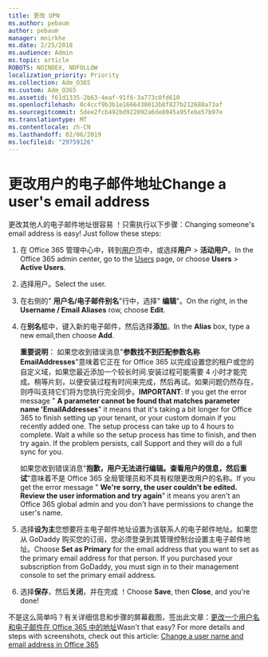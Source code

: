 ```yaml
---
title: 更改 UPN
ms.author: pebaum
author: pebaum
manager: mnirkhe
ms.date: 2/25/2018
ms.audience: Admin
ms.topic: article
ROBOTS: NOINDEX, NOFOLLOW
localization_priority: Priority
ms.collection: Adm_O365
ms.custom: Adm_O365
ms.assetid: f61d1335-2b63-4eaf-91f6-3a773c0fd610
ms.openlocfilehash: 0c4ccf9b3b1e1666430013b8f827b212688a73af
ms.sourcegitcommit: 5dee2fcb492bd922092a6de8045a95febe57b97e
ms.translationtype: MT
ms.contentlocale: zh-CN
ms.lasthandoff: 02/06/2019
ms.locfileid: "29759126"
---
```

# <a name="change-a-users-email-address"></a><span data-ttu-id="6b6e8-102">更改用户的电子邮件地址</span><span class="sxs-lookup"><span data-stu-id="6b6e8-102">Change a user's email address</span></span>

<span data-ttu-id="6b6e8-p101">更改其他人的电子邮件地址很容易 ！只需执行以下步骤：</span><span class="sxs-lookup"><span data-stu-id="6b6e8-p101">Changing someone's email address is easy! Just follow these steps:</span></span>
  
1. <span data-ttu-id="6b6e8-105">在 Office 365 管理中心中，转到[用户](https://go.microsoft.com/fwlink/p/?linkid=834822)页中，或选择**用户** \> **活动用户**。</span><span class="sxs-lookup"><span data-stu-id="6b6e8-105">In the Office 365 admin center, go to the [Users](https://go.microsoft.com/fwlink/p/?linkid=834822) page, or choose **Users** \> **Active Users**.</span></span>
    
2. <span data-ttu-id="6b6e8-106">选择用户。</span><span class="sxs-lookup"><span data-stu-id="6b6e8-106">Select the user.</span></span>
    
3. <span data-ttu-id="6b6e8-107">在右侧的" **用户名/电子邮件别名**"行中，选择" **编辑**"。</span><span class="sxs-lookup"><span data-stu-id="6b6e8-107">On the right, in the **Username / Email Aliases** row, choose **Edit**.</span></span>
    
4. <span data-ttu-id="6b6e8-108">在**别名**框中，键入新的电子邮件，然后选择**添加**。</span><span class="sxs-lookup"><span data-stu-id="6b6e8-108">In the **Alias** box, type a new email,then choose **Add**.</span></span>
    
    <span data-ttu-id="6b6e8-p102">**重要说明**： 如果您收到错误消息"**参数找不到匹配参数名称 EmailAddresses**"意味着它正在 for Office 365 以完成设置您的租户或您的自定义域，如果您最近添加一个较长时间.安装过程可能需要 4 小时才能完成。稍等片刻，以便安装过程有时间来完成，然后再试。如果问题仍然存在，则呼叫支持它们将为您执行完全同步。</span><span class="sxs-lookup"><span data-stu-id="6b6e8-p102">**IMPORTANT**: If you get the error message " **A parameter cannot be found that matches parameter name 'EmailAddresses**" it means that it's taking a bit longer for Office 365 to finish setting up your tenant, or your custom domain if you recently added one. The setup process can take up to 4 hours to complete. Wait a while so the setup process has time to finish, and then try again. If the problem persists, call Support and they will do a full sync for you.</span></span>
    
    <span data-ttu-id="6b6e8-113">如果您收到错误消息"**抱歉，用户无法进行编辑。查看用户的信息，然后重试**"意味着不是 Office 365 全局管理员和不具有权限更改用户的名称。</span><span class="sxs-lookup"><span data-stu-id="6b6e8-113">If you get the error message " **We're sorry, the user couldn't be edited. Review the user information and try again**" it means you aren't an Office 365 global admin and you don't have permissions to change the user's name.</span></span>
    
5. <span data-ttu-id="6b6e8-p103">选择**设为主**您想要将主电子邮件地址设置为该联系人的电子邮件地址。如果您从 GoDaddy 购买您的订阅，您必须登录到其管理控制台设置主电子邮件地址。</span><span class="sxs-lookup"><span data-stu-id="6b6e8-p103">Choose **Set as Primary** for the email address that you want to set as the primary email address for that person. If you purchased your subscription from GoDaddy, you must sign in to their management console to set the primary email address.</span></span> 
    
6. <span data-ttu-id="6b6e8-116">选择**保存**，然后**关闭**，并在完成 ！</span><span class="sxs-lookup"><span data-stu-id="6b6e8-116">Choose **Save**, then **Close**, and you're done!</span></span>
    
<span data-ttu-id="6b6e8-p104">不是这么简单吗？有关详细信息和步骤的屏幕截图，签出此文章：[更改一个用户名和电子邮件在 Office 365 中的地址](https://support.office.com/article/Change-a-user-name-and-email-address-in-Office-365-fb5ac074-e203-4e1f-9843-b9d1a3e03297.aspx)</span><span class="sxs-lookup"><span data-stu-id="6b6e8-p104">Wasn't that easy? For more details and steps with screenshots, check out this article: [Change a user name and email address in Office 365](https://support.office.com/article/Change-a-user-name-and-email-address-in-Office-365-fb5ac074-e203-4e1f-9843-b9d1a3e03297.aspx)</span></span>
  

